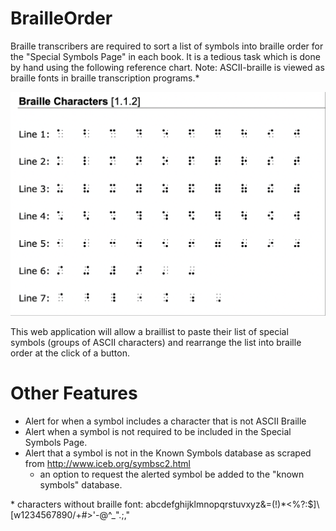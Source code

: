 # BrailleOrder
Braille transcribers are required to sort a list of symbols into braille order for the "Special Symbols Page" in each book. It is a tedious task which is done by hand using the following reference chart. Note: ASCII-braille is viewed as braille fonts in braille transcription programs.*

![alt braille](https://github.com/lfost42/BrailleOrder/blob/main/BrailleOrder/obj/Chart.png?raw=true "Chart")

This web application will allow a braillist to paste their list of special symbols (groups of ASCII characters) and rearrange the list into braille order at the click of a button. 

# Other Features
- Alert for when a symbol includes a character that is not ASCII Braille 
- Alert when a symbol is not required to be included in the Special Symbols Page.
- Alert that a symbol is not in the Known Symbols database as scraped from http://www.iceb.org/symbsc2.html
  - an option to request the alerted symbol be added to the "known symbols" database.

\* characters without braille font: abcdefghijklmnopqrstuvxyz&=(!)*<%?:$]\\[w1234567890/+#>'-@^_\".;,"